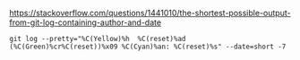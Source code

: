 https://stackoverflow.com/questions/1441010/the-shortest-possible-output-from-git-log-containing-author-and-date

```
git log --pretty="%C(Yellow)%h  %C(reset)%ad (%C(Green)%cr%C(reset))%x09 %C(Cyan)%an: %C(reset)%s" --date=short -7
```

